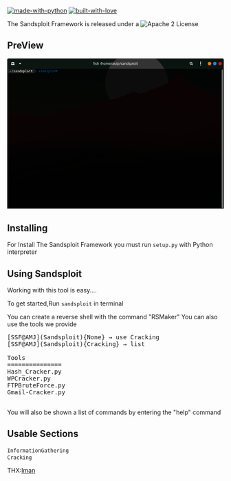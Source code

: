 

[![made-with-python](http://forthebadge.com/images/badges/made-with-python.svg)](https://www.python.org/)
[![built-with-love](http://forthebadge.com/images/badges/built-with-love.svg)](https://gitHub.com/auip-0x0/)


The Sandsploit Framework is released under a ![Apache 2 License](https://img.shields.io/github/license/auip-0x0/sandsploit)

## PreView
<p align="center">
  <img src="docs/PreView.gif" alt="Master">
</p>

Installing
--

For Install The Sandsploit Framework you must run `setup.py` with Python interpreter

Using Sandsploit
--
Working with this tool is easy....

To get started,Run `sandsploit` in terminal


You can create a reverse shell with the command "RSMaker"
You can also use the tools we provide
<pre>
[SSF@AMJ](Sandsploit){None} → use Cracking
[SSF@AMJ](Sandsploit){Cracking} → list

Tools
===============
Hash_Cracker.py
WPCracker.py
FTPBruteForce.py
Gmail-Cracker.py

</pre>
You will also be shown a list of commands by entering the "help" command

Usable Sections
--
```
InformationGathering
Cracking
```

THX:[Iman](https://github.com/mzd245)
